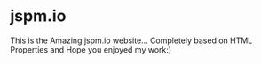 # jspm.io 
This is the Amazing jspm.io website...
Completely based on HTML Properties and Hope you enjoyed my work:)
